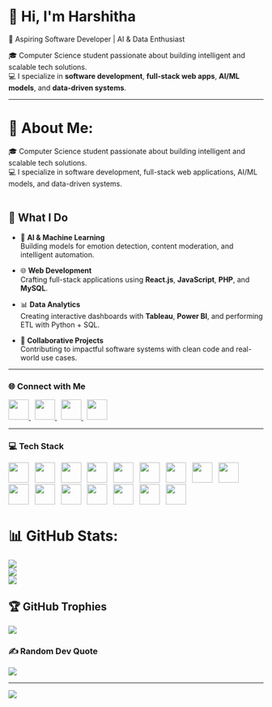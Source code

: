 # 👋 Hi, I'm Harshitha  
💼 Aspiring Software Developer | AI & Data Enthusiast

🎓 Computer Science student passionate about building intelligent and scalable tech solutions.  
💻 I specialize in **software development**, **full-stack web apps**, **AI/ML models**, and **data-driven systems**.

---
# 💫 About Me:
🎓 Computer Science student passionate about building intelligent and scalable tech solutions.<br>💻 I specialize in software development, full-stack web applications, AI/ML models, and data-driven systems.<br><br>


## 🚀 What I Do

- 🧠 **AI & Machine Learning**  
  Building models for emotion detection, content moderation, and intelligent automation.

- 🌐 **Web Development**  
  Crafting full-stack applications using **React.js**, **JavaScript**, **PHP**, and **MySQL**.

- 📊 **Data Analytics**  
  Creating interactive dashboards with **Tableau**, **Power BI**, and performing ETL with Python + SQL.

- 🤝 **Collaborative Projects**  
  Contributing to impactful software systems with clean code and real-world use cases.

---


### 🌐 Connect with Me

<p align="left">
  <a href="https://github.com/Maryala-Harshitha58" target="_blank">
    <img src="https://cdn.jsdelivr.net/gh/devicons/devicon/icons/github/github-original.svg" width="40" />
  </a>
  &nbsp;
  <a href="https://linkedin.com/in/maryala-harshitha" target="_blank">
    <img src="https://cdn.jsdelivr.net/gh/devicons/devicon/icons/linkedin/linkedin-original.svg" width="40" />
  </a>
  &nbsp;
  <a href="https://instagram.com/harshitha_maryala" target="_blank">
    <img src="https://img.icons8.com/color/48/instagram-new--v1.png" width="40" />
  </a>
  &nbsp;
  <a href="mailto:Maryalaharshitha@gmail.com" target="_blank">
    <img src="https://img.icons8.com/color/48/gmail-new.png" width="40"/>
  </a>
</p>

---

### 💻 Tech Stack

<p align="left">
  <img src="https://cdn.jsdelivr.net/gh/devicons/devicon/icons/python/python-original.svg" width="40"/>
  &nbsp;
  <img src="https://cdn.jsdelivr.net/gh/devicons/devicon/icons/java/java-original.svg" width="40"/>
  &nbsp;
  <img src="https://cdn.jsdelivr.net/gh/devicons/devicon/icons/c/c-original.svg" width="40"/>
  &nbsp;
  <img src="https://cdn.jsdelivr.net/gh/devicons/devicon/icons/cplusplus/cplusplus-original.svg" width="40"/>
  &nbsp;
  <img src="https://cdn.jsdelivr.net/gh/devicons/devicon/icons/javascript/javascript-original.svg" width="40"/>
  &nbsp;
  <img src="https://cdn.jsdelivr.net/gh/devicons/devicon/icons/html5/html5-original.svg" width="40"/>
  &nbsp;
  <img src="https://cdn.jsdelivr.net/gh/devicons/devicon/icons/css3/css3-original.svg" width="40"/>
  &nbsp;
  <img src="https://cdn.jsdelivr.net/gh/devicons/devicon/icons/react/react-original.svg" width="40"/>
  &nbsp;
  <img src="https://cdn.jsdelivr.net/gh/devicons/devicon/icons/nodejs/nodejs-original.svg" width="40"/>
  &nbsp;
  <img src="https://cdn.jsdelivr.net/gh/devicons/devicon/icons/mongodb/mongodb-original.svg" width="40"/>
  &nbsp;
  <img src="https://cdn.jsdelivr.net/gh/devicons/devicon/icons/mysql/mysql-original.svg" width="40"/>
  &nbsp;
  <img src="https://cdn.jsdelivr.net/gh/devicons/devicon/icons/git/git-original.svg" width="40"/>
  &nbsp;
  <img src="https://cdn.jsdelivr.net/gh/devicons/devicon/icons/github/github-original.svg" width="40"/>
  &nbsp;
  <img src="https://cdn.jsdelivr.net/gh/devicons/devicon/icons/jenkins/jenkins-original.svg" width="40"/>
  &nbsp;
  <img src="https://cdn.jsdelivr.net/gh/devicons/devicon/icons/docker/docker-original.svg" width="40"/>
  &nbsp;
  <img src="https://cdn.jsdelivr.net/gh/devicons/devicon/icons/bitbucket/bitbucket-original.svg" width="40"/>
</p>

# 📊 GitHub Stats:
![](https://github-readme-stats.vercel.app/api?username=Maryala-Harshitha58&theme=dark&hide_border=false&include_all_commits=true&count_private=false)<br/>
![](https://nirzak-streak-stats.vercel.app/?user=Maryala-Harshitha58&theme=dark&hide_border=false)<br/>
![](https://github-readme-stats.vercel.app/api/top-langs/?username=Maryala-Harshitha58&theme=dark&hide_border=false&include_all_commits=true&count_private=false&layout=compact)

## 🏆 GitHub Trophies
![](https://github-profile-trophy.vercel.app/?username=Maryala-Harshitha58&theme=radical&no-frame=false&no-bg=true&margin-w=4)

### ✍️ Random Dev Quote
![](https://quotes-github-readme.vercel.app/api?type=horizontal&theme=radical)

---
[![](https://visitcount.itsvg.in/api?id=Maryala-Harshitha58&icon=0&color=0)](https://visitcount.itsvg.in)

<!-- Proudly created with GPRM ( https://gprm.itsvg.in ) -->
